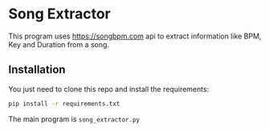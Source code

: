 # Song Extractor

This program uses https://songbpm.com api to extract information like BPM, Key and Duration from a song.

## Installation

You just need to clone this repo and install the requirements:

```bash
pip install -r requirements.txt
```

The main program is `song_extractor.py`
